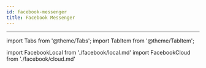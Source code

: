 ```yaml
---
id: facebook-messenger
title: Facebook Messenger
---
```


---

import Tabs from '@theme/Tabs';
import TabItem from '@theme/TabItem';

import FacebookLocal from './facebook/local.md'
import FacebookCloud from './facebook/cloud.md'

<Tabs>
  <TabItem value="local" label="Local deployment">
    <FacebookLocal/>
  </TabItem>
  <TabItem value="cloud" label="Botpress Cloud (beta)">
    <FacebookCloud/>
  </TabItem>
</Tabs>
